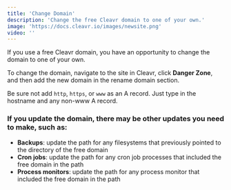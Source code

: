 ```yaml
---
title: 'Change Domain'
description: 'Change the free Cleavr domain to one of your own.'
image: 'https://docs.cleavr.io/images/newsite.png'
video: ''
---
```


If you use a free Cleavr domain, you have an opportunity to change the domain to one of your own. 

To change the domain, navigate to the site in Cleavr, click **Danger Zone**, and then add the new domain in the rename domain section. 

Be sure not add `http`, `https`, or `www` as an A record. Just type in the hostname and any non-www A record. 

### If you update the domain, there may be other updates you need to make, such as: 
- **Backups**: update the path for any filesystems that previously pointed to the directory of the free domain
- **Cron jobs**: update the path for any cron job processes that included the free domain in the path 
- **Process monitors**: update the path for any process monitor that included the free domain in the path
